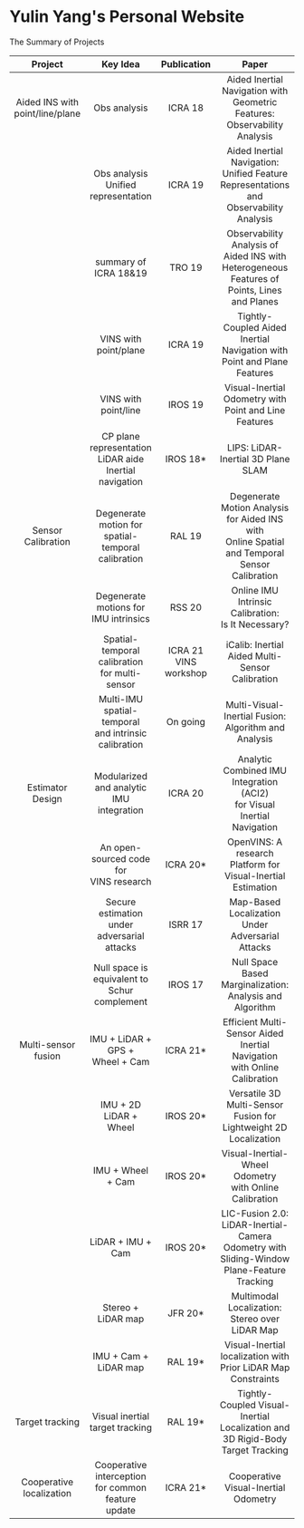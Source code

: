# Yulin Yang's Personal Website

The Summary of Projects


|               Project               |                          Key Idea                         |        Publication       |                                               Paper                                              |
|:-----------------------------------:|:---------------------------------------------------------:|:------------------------:|:------------------------------------------------------------------------------------------------:|
| Aided INS with <br>point/line/plane |                        Obs analysis                       |          ICRA 18         |           Aided Inertial Navigation with Geometric Features: <br>Observability Analysis          |
|                                     |           Obs analysis<br>Unified representation          |          ICRA 19         |     Aided Inertial Navigation: <br>Unified Feature Representations and Observability Analysis    |
|                                     |                   summary of ICRA 18&19                   |          TRO 19          |  Observability Analysis of Aided INS with <br>Heterogeneous Features of Points, Lines and Planes |
|                                     |                   VINS with point/plane                   |          ICRA 19         |            Tightly-Coupled Aided Inertial Navigation with <br>Point and Plane Features           |
|                                     |                    VINS with point/line                   |          IROS 19         |                     Visual-Inertial Odometry with <br>Point and Line Features                    |
|                                     | CP plane representation<br>LiDAR aide Inertial navigation |         IROS 18*         |                                LIPS: LiDAR-Inertial 3D Plane SLAM                                |
|          Sensor Calibration         |   Degenerate motion for <br>spatial-temporal calibration  |          RAL 19          | Degenerate Motion Analysis for Aided INS with <br>Online Spatial and Temporal Sensor Calibration |
|                                     |         Degenerate motions for <br>IMU intrinsics         |          RSS 20          |                      Online IMU Intrinsic Calibration: <br>Is It Necessary?                      |
|                                     |     Spatial-temporal calibration <br>for multi-sensor     | ICRA 21<br>VINS workshop |                          iCalib: Inertial Aided Multi-Sensor Calibration                         |
|                                     | Multi-IMU spatial-temporal <br>and intrinsic calibration  |         On going         |                     Multi-Visual-Inertial Fusion: <br>Algorithm and Analysis                     |
|           Estimator Design          |        Modularized and analytic<br>IMU integration        |          ICRA 20         |            Analytic Combined IMU Integration (ACI2) <br>for Visual Inertial Navigation           |
|                                     |         An open-sourced code for <br>VINS research        |         ICRA 20*         |                 OpenVINS: A research Platform for <br>Visual-Inertial Estimation                 |
|                                     |      Secure estimation under <br>adversarial attacks      |          ISRR 17         |                       Map-Based Localization <br>Under Adversarial Attacks                       |
|                                     |      Null space is equivalent to <br>Schur complement     |          IROS 17         |                   Null Space Based Marginalization: <br>Analysis and Algorithm                   |
|         Multi-sensor fusion         |            IMU + LiDAR + GPS + <br>Wheel + Cam            |         ICRA 21*         |           Efficient Multi-Sensor Aided Inertial Navigation <br>with Online Calibration           |
|                                     |                   IMU + 2D LiDAR + Wheel                  |         IROS 20*         |               Versatile 3D Multi-Sensor Fusion for <br>Lightweight 2D Localization               |
|                                     |                     IMU + Wheel + Cam                     |         IROS 20*         |                    Visual-Inertial-Wheel Odometry <br>with Online Calibration                    |
|                                     |                     LiDAR + IMU + Cam                     |         IROS 20*         |   LIC-Fusion 2.0: LiDAR-Inertial-Camera Odometry with <br>Sliding-Window Plane-Feature Tracking  |
|                                     |                     Stereo + LiDAR map                    |          JFR 20*         |                          Multimodal Localization: Stereo over LiDAR Map                          |
|                                     |                   IMU + Cam + LiDAR map                   |          RAL 19*         |                 Visual-Inertial localization with <br>Prior LiDAR Map Constraints                |
|           Target tracking           |              Visual inertial target tracking              |          RAL 19*         |        Tightly-Coupled Visual-Inertial Localization and <br>3D Rigid-Body Target Tracking        |
|     Cooperative <br>localization    |   Cooperative interception <br>for common feature update  |         ICRA 21*         |                               Cooperative Visual-Inertial Odometry                               |
